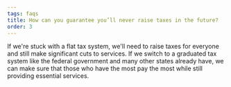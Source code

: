 ```yaml
---
tags: faqs
title: How can you guarantee you’ll never raise taxes in the future?
order: 3
---
```


If we're stuck with a flat tax system, we'll need to raise taxes for everyone and still make significant cuts to services. If we switch to a graduated tax system like the federal government and many other states already have, we can make sure that those who have the most pay the most while still providing essential services.
